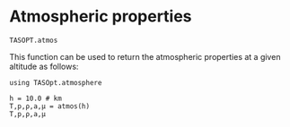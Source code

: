 # Atmospheric properties

```@docs
TASOPT.atmos
```
This function can be used to return the atmospheric properties at a given altitude as follows:
```@setup atmos
using TASOpt.atmosphere
```
```@example atmos
h = 10.0 # km
T,p,ρ,a,μ = atmos(h)
T,p,ρ,a,μ
```